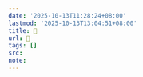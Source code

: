 ```yaml
---
date: '2025-10-13T11:28:24+08:00'
lastmod: '2025-10-13T13:04:51+08:00'
title: 󰜹
url: 󰜹
tags: []
src:
note:
---
```

